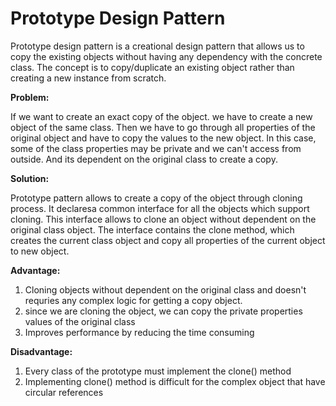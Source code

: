 # Prototype Design Pattern

Prototype design pattern is a creational design pattern that allows us to copy the existing objects without having any dependency with the concrete class.
The concept is to copy/duplicate an existing object rather than creating a new instance from scratch.

**Problem:**

  If we want to create an exact copy of the object. we have to create a new object of the same class. Then we have to go through all properties of the original object and 
have to copy the values to the new object. In this case, some of the class properties may be private and we can't access from outside. 
And its dependent on the original class to create a copy.

**Solution:**

  Prototype pattern allows to create a copy of the object through cloning process. It declaresa common interface for all the objects which support cloning. 
This interface allows to clone an object without dependent on the original class object. The interface contains the clone method, which creates the current class object and copy all properties of the current object to new object.

**Advantage:**
1. Cloning objects without dependent on the original class and doesn't requries any complex logic for getting a copy object.
2. since we are cloning the object, we can copy the private properties values of the original class
3. Improves performance by reducing the time consuming

**Disadvantage:**
1. Every class of the prototype must implement the clone() method
2. Implementing clone() method is difficult  for the complex object that have circular references

